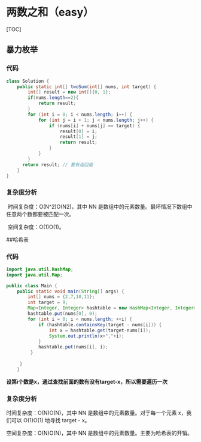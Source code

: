 # 两数之和（easy）

[TOC]



## 暴力枚举

  ### 代码

```java
class Solution {
    public static int[] twoSum(int[] nums, int target) {
        int[] result = new int[]{0, 1};
        if(nums.length==2){
            return result;  
        }
        for (int i = 0; i < nums.length; i++) {
            for (int j = i + 1; j < nums.length; j++) {
                if (nums[i] + nums[j] == target) {
                    result[0] = i;
                    result[1] = j;
                    return result;  
                }
            }
        }
      return result; // 要有返回值
    }
}
```

###   复杂度分析

​	时间复杂度：O(N^2)O(N2)，其中 NN 是数组中的元素数量。最坏情况下数组中任意两个数都要被匹配一次。

​	空间复杂度：O(1)O(1)。



##哈希表

### 	代码

```java
import java.util.HashMap;
import java.util.Map;

public class Main {
    public static void main(String[] args) {
        int[] nums = {2,7,10,11};
        int target = 9;
        Map<Integer, Integer> hashtable = new HashMap<Integer, Integer>();
        hashtable.put(nums[0], 0);
        for (int i = 0; i < nums.length; ++i) {
            if (hashtable.containsKey(target - nums[i])) {
                int x = hashtable.get(target-nums[i]);
                System.out.println(x+","+i); 
            }
            hashtable.put(nums[i], i);
         }
        
     }
    } 

```

**设第i个数是x，通过查找前面的数有没有target-x，所以需要遍历一次**

### 复杂度分析

时间复杂度：O(N)O(N)，其中 NN 是数组中的元素数量。对于每一个元素 x，我们可以 O(1)O(1) 地寻找 target - x。

空间复杂度：O(N)O(N)，其中 NN 是数组中的元素数量。主要为哈希表的开销。






